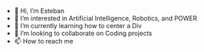 - 👋 Hi, I’m Esteban 
- 👀 I’m interested in Artificial Intelligence, Robotics, and POWER
- 🌱 I’m currently learning how to center a Div
- 💞️ I’m looking to collaborate on Coding projects
- 📫 How to reach me 

<!---
Estebatron/Estebatron is a ✨ special ✨ repository because its `README.md` (this file) appears on your GitHub profile.
You can click the Preview link to take a look at your changes.
--->
